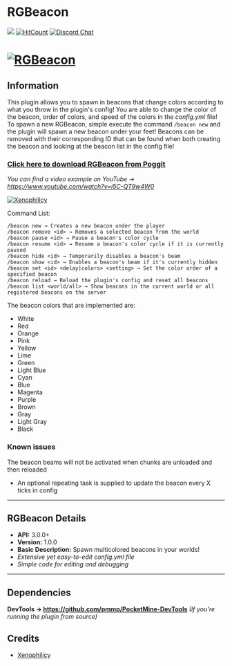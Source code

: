 # RGBeacon
[![](https://poggit.pmmp.io/shield.state/RGBeacon)](https://poggit.pmmp.io/p/RGBeacon)
[![HitCount](http://hits.dwyl.io/Xenophilicy/RGBeacon.svg)](http://hits.dwyl.io/Xenophilicy/RGBeacon)
[![Discord Chat](https://img.shields.io/discord/490677165289897995.svg)](https://discord.gg/hNVehXe)

# [![RGBeacon](http://file.xenoservers.net/Resources/GitHub-Resources/rgbeacon/rgbeacon.gif)]()

## Information
This plugin allows you to spawn in beacons that change colors according to what you throw in the plugin's config! You are able to change the color of the beacon, order of colors, and speed of the colors in the *config.yml* file! To spawn a new RGBeacon, simple execute the command `/beacon new` and the plugin will spawn a new beacon under your feet! Beacons can be removed with their corresponding ID that can be found when both creating the beacon and looking at the beacon list in the config file!

### [Click here to download RGBeacon from Poggit](https://poggit.pmmp.io/p/RGBeacon/)

*You can find a video example on YouTube → https://www.youtube.com/watch?v=i5C-QT9w4W0*

[![Xenophilicy](https://img.youtube.com/vi/i5C-QT9w4W0/0.jpg)](https://www.youtube.com/watch?v=i5C-QT9w4W0)

Command List:
```
/beacon new → Creates a new beacon under the player
/beacon remove <id> → Removes a selected beacon from the world
/beacon pause <id> → Pause a beacon's color cycle
/beacon resume <id> → Resume a beacon's color cycle if it is currently paused
/beacon hide <id> → Temporarily disables a beacon's beam
/beacon show <id> → Enables a beacon's beam if it's currently hidden
/beacon set <id> <delay|colors> <setting> → Set the color order of a specified beacon
/beacon reload → Reload the plugin's config and reset all beacons
/beacon list <world/all> → Show beacons in the current world or all registered beacons on the server
```

The beacon colors that are implemented are:
- White
- Red
- Orange
- Pink
- Yellow
- Lime
- Green
- Light Blue
- Cyan
- Blue
- Magenta
- Purple
- Brown
- Gray
- Light Gray
- Black

### Known issues
The beacon beams will not be activated when chunks are unloaded and then reloaded
* An optional repeating task is supplied to update the beacon every X ticks in config
***

## RGBeacon Details
* **API:** 3.0.0+
* **Version:** 1.0.0
* **Basic Description:** Spawn multicolored beacons in your worlds!
* *Extensive yet easy-to-edit config.yml file*
* *Simple code for editing and debugging*
***

## Dependencies
**DevTools → https://github.com/pmmp/PocketMine-DevTools** *(If you're running the plugin from source)*

## Credits
* [Xenophilicy](https://github.com/Xenophilicy/)